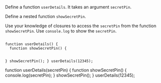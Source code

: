 Define a function `userDetails`.
It takes an argument `secretPin`.

Define a nested function `showSecretPin`.

Use your knowledge of closures
to access the `secretPin` from
the function `showSecretPin`.
Use `console.log` to show the `secretPin`.

<Editor type="exercise" lang="javascript">
<code>
function userDetails() {
  function showSecretPin() {

  }
  showSecretPin();
}
userDetails(12345);
</code>

<solution>
function userDetails(secretPin) {
  function showSecretPin() {
    console.log(secretPin);
  }
  showSecretPin();
}
userDetails(12345);
</solution>
</Editor>